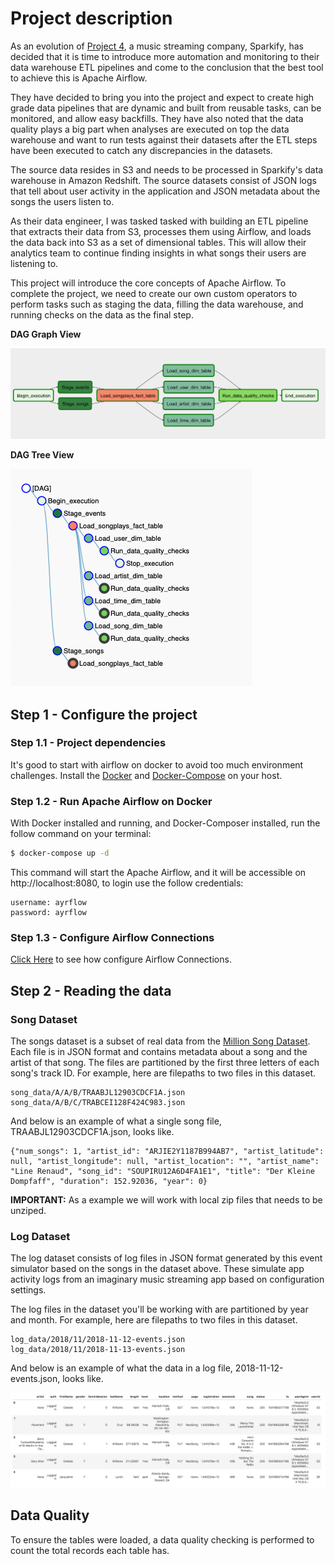 # Project description
As an evolution of [Project 4](https://github.com/hedcler/udacity-dataengineer-project4), a music streaming company, Sparkify, has decided that it is time to introduce more automation and monitoring to their data warehouse ETL pipelines and come to the conclusion that the best tool to achieve this is Apache Airflow.

They have decided to bring you into the project and expect to create high grade data pipelines that are dynamic and built from reusable tasks, can be monitored, and allow easy backfills. They have also noted that the data quality plays a big part when analyses are executed on top the data warehouse and want to run tests against their datasets after the ETL steps have been executed to catch any discrepancies in the datasets.

The source data resides in S3 and needs to be processed in Sparkify's data warehouse in Amazon Redshift. The source datasets consist of JSON logs that tell about user activity in the application and JSON metadata about the songs the users listen to.

As their data engineer, I was tasked tasked with building an ETL pipeline that extracts their data from S3, processes them using Airflow, and loads the data back into S3 as a set of dimensional tables. This will allow their analytics team to continue finding insights in what songs their users are listening to.

This project will introduce the core concepts of Apache Airflow. To complete the project, we need to create our own custom operators to perform tasks such as staging the data, filling the data warehouse, and running checks on the data as the final step.

**DAG Graph View**

![DAG Graph View](./docs/img/dag-graph-view.png)

**DAG Tree View**

![DAG Tree View](./docs/img/dag-tree-view.png)


## Step 1 - Configure the project

### Step 1.1 - Project dependencies
It's good to start with airflow on docker to avoid too much environment challenges. 
Install the [Docker](https://docs.docker.com/get-docker/) and [Docker-Compose](https://docs.docker.com/compose/install/) on your host.

### Step 1.2 - Run Apache Airflow on Docker
With Docker installed and running, and Docker-Composer installed, run the follow command on your terminal:

```sh
$ docker-compose up -d
```

This command will start the Apache Airflow, and it will be accessible on http://localhost:8080, to login use the follow credentials:

```
username: ayrflow
password: ayrflow
```
### Step 1.3 - Configure Airflow Connections

[Click Here](./docs/add-airflow-connection.md) to see how configure Airflow Connections.


## Step 2 - Reading the data

### Song Dataset
The songs dataset is a subset of real data from the [Million Song Dataset](https://labrosa.ee.columbia.edu/millionsong). Each file is in JSON format and contains metadata about a song and the artist of that song. The files are partitioned by the first three letters of each song's track ID. For example, here are filepaths to two files in this dataset.

```
song_data/A/A/B/TRAABJL12903CDCF1A.json
song_data/A/B/C/TRABCEI128F424C983.json
```

And below is an example of what a single song file, TRAABJL12903CDCF1A.json, looks like.

```
{"num_songs": 1, "artist_id": "ARJIE2Y1187B994AB7", "artist_latitude": null, "artist_longitude": null, "artist_location": "", "artist_name": "Line Renaud", "song_id": "SOUPIRU12A6D4FA1E1", "title": "Der Kleine Dompfaff", "duration": 152.92036, "year": 0}
```

**IMPORTANT:** As a example we will work with local zip files that needs to be unziped.

### Log Dataset

The log dataset consists of log files in JSON format generated by this event simulator based on the songs in the dataset above. These simulate app activity logs from an imaginary music streaming app based on configuration settings.

The log files in the dataset you'll be working with are partitioned by year and month. For example, here are filepaths to two files in this dataset.

```
log_data/2018/11/2018-11-12-events.json
log_data/2018/11/2018-11-13-events.json
```

And below is an example of what the data in a log file, 2018-11-12-events.json, looks like.

![Log Data](./docs/img/log-data.png)

## Data Quality
To ensure the tables were loaded, a data quality checking is performed to count the total records each table has.